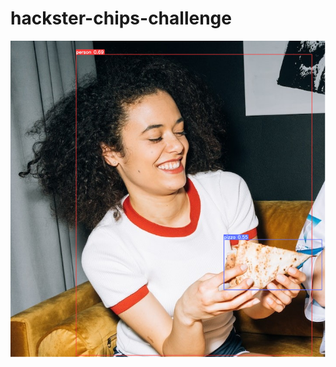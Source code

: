 # hackster-chips-challenge

![YOLOv8 output](https://github.com/computervisionpro/hackster-chips-challenge/blob/main/yolo-output.png "output")
